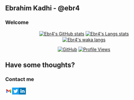 ## Ebrahim Kadhi - @ebr4
### Welcome 
<center>
  <a href="https://github.com/Ebr4/github-readme-stats">
  <img alt="Ebr4's GitHub stats" align="center" src="https://github-readme-stats-ten-drab-34.vercel.app/api?username=ebr4&show_icons=true&theme=transparent&show=issues" /></a>
<a href="https://github.com/Ebr4/github-readme-stats">
  <img alt="Ebr4's Langs stats"align="center" src="https://github-readme-stats-ten-drab-34.vercel.app/api/top-langs/?username=ebr4&show_icons=true&theme=transparent&langs_count=10&layout=compact&hide_progress=true" />
</a>
</center>

<center>
<a href="https://github.com/Ebr4/github-readme-stats">
  <img alt="Ebr4's waka langs"align="center" src="https://github-readme-stats-ten-drab-34.vercel.app/api/wakatime?username=ebr4" />
</a>
</center>


<p align="center">
<a href="https://github.com/ebr4?tab=followers"><img alt="GitHub" src="https://img.shields.io/github/followers/ebr4?label=GitHub&logo=GitHub&style=for-the-badge"></a>
<a href="https://github.com/ebr4"><img alt="Profile Views" src="https://komarev.com/ghpvc/?username=ebr4&style=for-the-badge"></a>
</p>

## Have some thoughts? 
### Contact me 
[<img align="left" width="22" alt="ranger163 on Gmail" src="https://raw.githubusercontent.com/edent/SuperTinyIcons/master/images/svg/gmail.svg">](mailto:ebrahimkadhi@gmail.com)
[<img align="left" width="22" alt="ranger163 on Twitter" src="https://raw.githubusercontent.com/edent/SuperTinyIcons/master/images/svg/twitter.svg">](https://twitter.com/m1h4rbe)
[<img align="left" width="22" alt="ranger163 on LinkedIn" src="https://raw.githubusercontent.com/edent/SuperTinyIcons/master/images/svg/linkedin.svg">](https://linkedin.com/in/ebrahim-kadhi)
<br>
